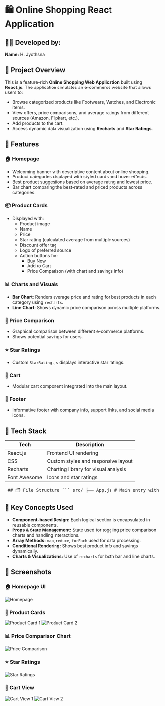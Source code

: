 # 🛍️ Online Shopping React Application

## 👩‍💻 Developed by:
**Name:** H. Jyothsna  

## 📌 Project Overview
This is a feature-rich **Online Shopping Web Application** built using **React.js**. The application simulates an e-commerce website that allows users to:

- Browse categorized products like Footwears, Watches, and Electronic items.
- View offers, price comparisons, and average ratings from different sources (Amazon, Flipkart, etc.).
- Add products to the cart.
- Access dynamic data visualization using **Recharts** and **Star Ratings**.

## 🚀 Features

### 🏠 Homepage
- Welcoming banner with descriptive content about online shopping.
- Product categories displayed with styled cards and hover effects.
- Best product suggestions based on average rating and lowest price.
- Bar chart comparing the best-rated and priced products across categories.

### 📦 Product Cards
- Displayed with:
  - Product image
  - Name
  - Price
  - Star rating (calculated average from multiple sources)
  - Discount offer tag
  - Logo of preferred source
  - Action buttons for:
    - Buy Now
    - Add to Cart
    - Price Comparison (with chart and savings info)

### 📊 Charts and Visuals
- **Bar Chart**: Renders average price and rating for best products in each category using `recharts`.
- **Line Chart**: Shows dynamic price comparison across multiple platforms.

### 📂 Price Comparison
- Graphical comparison between different e-commerce platforms.
- Shows potential savings for users.

### ⭐ Star Ratings
- Custom `StarRating.js` displays interactive star ratings.

### 🛒 Cart
- Modular cart component integrated into the main layout.

### 📄 Footer
- Informative footer with company info, support links, and social media icons.

## 🧱 Tech Stack

| Tech        | Description                          |
|-------------|--------------------------------------|
| React.js    | Frontend UI rendering                |
| CSS         | Custom styles and responsive layout  |
| Recharts    | Charting library for visual analysis |
| Font Awesome| Icons and star ratings               |

<pre> ## 🗂️ File Structure ``` src/ ├── App.js # Main entry with layout ├── Header.js # Top navigation and banner ├── Homepage.js # Core homepage with category logic ├── Category.js # Renders category sections ├── Product.js # Displays individual product info ├── Cart.js # Cart functionality ├── StarRating.js # Component for rendering stars ├── Footer.js # Page footer with links and branding ├── index.css # Global styles ├── Home.css # Custom styles for layout and visuals ``` </pre>

## 🧠 Key Concepts Used

- **Component-based Design:** Each logical section is encapsulated in reusable components.
- **Props & State Management:** State used for toggling price comparison charts and handling interactions.
- **Array Methods:** `map`, `reduce`, `forEach` used for data processing.
- **Conditional Rendering:** Shows best product info and savings dynamically.
- **Charts & Visualizations:** Use of `recharts` for both bar and line charts.

## 📸 Screenshots

### 🏠 Homepage UI
![Homepage](./Screenshot%202025-05-23%20091554.png)

### 🧾 Product Cards
![Product Card 1](./Screenshot%202025-05-23%20091617.png)
![Product Card 2](./Screenshot%202025-05-23%20091753.png)

### 📊 Price Comparison Chart
![Price Comparison](./Screenshot%202025-05-23%20091638.png)

### ⭐ Star Ratings
![Star Ratings](./Screenshot%202025-05-23%20091703.png)

### 🛒 Cart View
![Cart View 1](./Screenshot%202025-05-23%20091844.png)
![Cart View 2](./Screenshot%202025-05-23%20091850.png)





